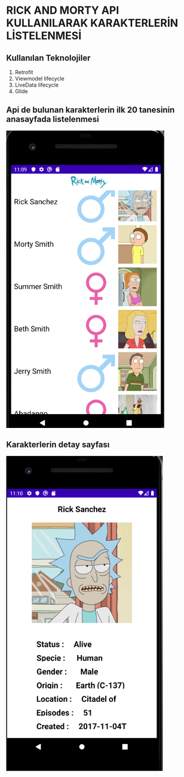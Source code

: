 <h1> RICK AND MORTY API KULLANILARAK KARAKTERLERİN LİSTELENMESİ </h1>

<h2> Kullanılan Teknolojiler </h2>

<ol>
  <li> Retrofit </li>
  <li> Viewmodel lifecycle </li>
  <li> LiveData lifecycle </li>
  <li> Glide </li>
</ol>


<h2> Api de bulunan karakterlerin ilk 20 tanesinin anasayfada listelenmesi </h2>

![Alt Text](characterList.png)


<h2> Karakterlerin detay sayfası </h2>

![Alt Text](characterDetails.png)
